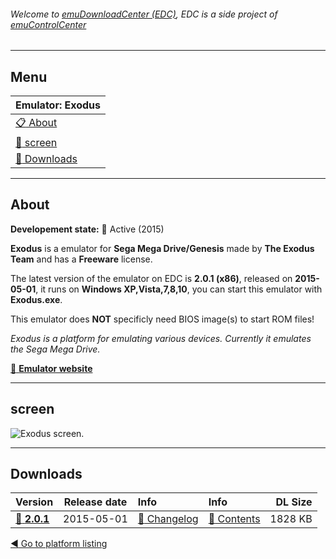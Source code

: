 ###### Welcome to [emuDownloadCenter (EDC)](https://github.com/PhoenixInteractiveNL/emuDownloadCenter/wiki/), EDC is a side project of [emuControlCenter](https://github.com/PhoenixInteractiveNL/emuControlCenter/wiki/)
***
## Menu
| **Emulator: Exodus** |
|:---------|
| [:clipboard: About](#about) |
| [:sunrise: screen](#screen) |
| [:floppy_disk: Downloads](#downloads) |
***
## About
**Developement state:** :large_blue_circle: Active (2015)

**Exodus** is a emulator for **Sega Mega Drive/Genesis** made by **The Exodus Team** and has a **Freeware** license.

The latest version of the emulator on EDC is **2.0.1 (x86)**, released on **2015-05-01**, it runs on **Windows XP,Vista,7,8,10**, you can start this emulator with **Exodus.exe**.

This emulator does **NOT** specificly need BIOS image(s) to start ROM files!

_Exodus is a platform for emulating various devices. Currently it emulates the Sega Mega Drive._

[:link: **Emulator website**](http://exodusemulator.com)
***
## screen
![](https://raw.githubusercontent.com/PhoenixInteractiveNL/emuDownloadCenter/master/hooks/exodus/emulator_screen_01.jpg "Exodus screen.")
***
## Downloads
| Version  | Release date  | Info       | Info       | DL Size    |
|:---------|:-------------:|:-----------|:-----------|-----------:|
| [:floppy_disk: **2.0.1**](https://github.com/PhoenixInteractiveNL/edc-repo0006/raw/master/exodus/2.0.1.7z) | 2015-05-01 | [:page_facing_up: Changelog](https://github.com/PhoenixInteractiveNL/edc-repo0006/blob/master/exodus/2.0.1_changelog.txt) | [:mag_right: Contents](https://github.com/PhoenixInteractiveNL/edc-repo0006/blob/master/exodus/2.0.1_contents.txt) | 1828 KB |

[:arrow_backward: Go to platform listing](https://github.com/PhoenixInteractiveNL/emuDownloadCenter/wiki/EDC-Platform-List)
